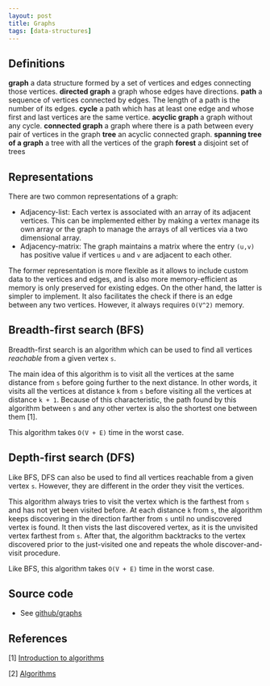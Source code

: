 ```yaml
---
layout: post
title: Graphs
tags: [data-structures]
---
```


## Definitions

__graph__ a data structure formed by a set of vertices and edges connecting those vertices.
__directed graph__ a graph whose edges have directions.
__path__ a sequence of vertices connected by edges. The length of a path is the number of its edges. 
__cycle__ a path which has at least one edge and whose first and last vertices are the same vertice.
__acyclic graph__ a graph without any cycle.
__connected graph__ a graph where there is a path between every pair of vertices in the graph
__tree__ an acyclic connected graph.
__spanning tree of a graph__ a tree with all the vertices of the graph
__forest__ a disjoint set of trees

<!--break-->

## Representations

There are two common representations of a graph:

- Adjacency-list: Each vertex is associated with an array of its adjacent vertices. This can be implemented either by making a vertex manage its own array or the graph to manage the arrays of all vertices via a two dimensional array.
- Adjacency-matrix: The graph maintains a matrix where the entry `(u,v)` has positive value if vertices `u` and `v` are adjacent to each other.

The former representation is more flexible as it allows to include custom data to the vertices and edges, and is also more memory-efficient as memory is only preserved for existing edges. On the other hand, the latter is simpler to implement. It also facilitates the check if there is an edge between any two vertices. However, it always requires `O(V^2)` memory.

## Breadth-first search (BFS)

Breadth-first search is an algorithm which can be used to find all vertices _reachable_ from a given vertex `s`. 

The main idea of this algorithm is to visit all the vertices at the same distance from `s` before going further to the next distance. In other words, it visits all the vertices at distance `k` from `s` before visiting all the vertices at distance `k + 1`. Because of this characteristic, the path found by this algorithm between `s` and any other vertex is also the shortest one between them [1].

This algorithm takes `O(V + E)` time in the worst case.

## Depth-first search (DFS)

Like BFS, DFS can also be used to find all vertices reachable from a given vertex `s`. However, they are different in the order they visit the vertices. 

This algorithm always tries to visit the vertex which is the farthest from `s` and has not yet been visited before. At each distance `k` from `s`, the algorithm keeps discovering in the direction farther from `s` until no undiscovered vertex is found. It then vists the last discovered vertex, as it is the unvisited vertex farthest from `s`. After that, the algorithm backtracks to the vertex discovered prior to the just-visited one and repeats the whole discover-and-visit procedure. 

Like BFS, this algorithm takes `O(V + E)` time in the worst case.

## Source code

- See [github/graphs](https://github.com/khanhpdt/datastructures-algorithms/tree/master/data-structures/src/main/java/org/khanhpdt/playgrounds/datastructures/graphs)

## References

[1] [Introduction to algorithms](http://www.amazon.com/Introduction-Algorithms-3rd-MIT-Press/dp/0262033844/ref=sr_1_1?s=books&ie=UTF8&qid=1461439930&sr=1-1&keywords=introduction+to+algorithms)

[2] [Algorithms](http://www.amazon.com/Algorithms-4th-Robert-Sedgewick/dp/032157351X/ref=sr_1_2?ie=UTF8&qid=1461440135&sr=8-2&keywords=algorithms)